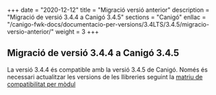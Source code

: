 +++
date        = "2020-12-12"
title       = "Migració versió anterior"
description = "Migració de versió 3.4.4 a Canigó 3.4.5"
sections    = "Canigó"
enllac		= "/canigo-fwk-docs/documentacio-per-versions/3.4LTS/3.4.5/migracio-versio-anterior/"
weight		= 3
+++

## Migració de versió 3.4.4 a Canigó 3.4.5

La versió 3.4.4 és compatible amb la versió 3.4.5 de Canigó. Només és necessari actualitzar les versions de les llibreries seguint la [matriu de compatibilitat per mòdul](/canigo-fwk-docs/documentacio-per-versions/3.4LTS/3.4.5/moduls/compatibilitat-per-modul/)